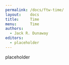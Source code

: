 ```yaml
---
permalink: /docs/ftw-time/
layout:    docs
title:     Time
menu:      Time
authors:
  - Jack R. Dunaway
editors:
  - placeholder
---
```


placeholder

